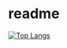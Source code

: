 # readme
[![Top Langs](https://github-readme-stats.vercel.app/api/top-langs/?username=yuvalmoryosef&layout=compact&hide=jupiternNotebook)](https://github.com/anuraghazra/github-readme-stats)

